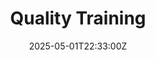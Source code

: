 ---
title: Quality Training
linkTitle: Quality Training
date: '2025-05-01T22:33:00Z'
weight: 1
description: Quality training policy aims to equip employees with knowledge of ISO
  9001:2015 standards, enhance quality management practices, and promote sustained
  success while addressing social and environmental issues. Ryan Laird oversees implementation
  and compliance.
draft: false
ref: quality-training
---